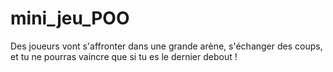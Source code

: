 # mini_jeu_POO
Des joueurs vont s'affronter dans une grande arène, s'échanger des coups, et tu ne pourras vaincre que si tu es le dernier debout !